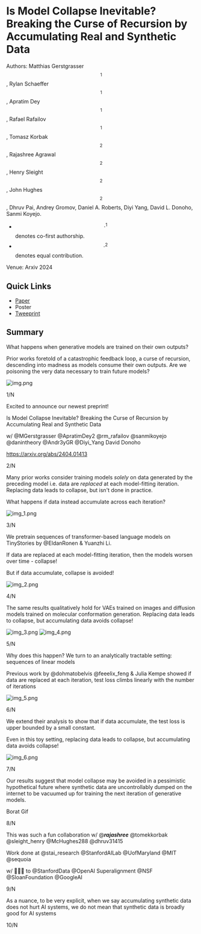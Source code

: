 # Is Model Collapse Inevitable? Breaking the Curse of Recursion by Accumulating Real and Synthetic Data

Authors: Matthias Gerstgrasser$$^1$$, Rylan Schaeffer$$^1$$, Apratim Dey$$^1$$, Rafael Rafailov$$^1$$, Tomasz Korbak$$^2$$, Rajashree Agrawal$$^2$$, Henry Sleight$$^2$$, John Hughes$$^2$$, Dhruv Pai, Andrey Gromov, Daniel A. Roberts, Diyi Yang, David L. Donoho, Sanmi Koyejo.

- $$\cdot^{1}$$ denotes co-first authorship.
- $$\cdot^{2}$$ denotes equal contribution.


Venue: Arxiv 2024

## Quick Links

- [Paper](paper.pdf)
- Poster
- [Tweeprint]()

## Summary

What happens when generative models are trained on their own outputs?

Prior works foretold of a catastrophic feedback loop, a curse of recursion, descending into madness as models consume their own outputs. Are we poisoning the very data necessary to train future models?

![img.png](img.png)

1/N

Excited to announce our newest preprint!

Is Model Collapse Inevitable? Breaking the Curse of
Recursion by Accumulating Real and Synthetic Data

w/ @MGerstgrasser @ApratimDey2 @rm_rafailov @sanmikoyejo @danintheory @Andr3yGR @Diyi_Yang David Donoho

https://arxiv.org/abs/2404.01413

2/N

Many prior works consider training models *solely* on data generated by the preceding model i.e. data are *replaced* at each model-fitting iteration. Replacing data leads to collapse, but isn't done in practice.

What happens if data instead accumulate across each iteration?

![img_1.png](img_1.png)

3/N

We pretrain sequences of transformer-based language models on TinyStories by @EldanRonen & Yuanzhi Li.

If data are replaced at each model-fitting iteration, then the models worsen over time - collapse!

But if data accumulate, collapse is avoided!

![img_2.png](img_2.png)

4/N

The same results qualitatively hold for VAEs trained on images and diffusion models trained on molecular conformation generation.
Replacing data leads to collapse, but accumulating data avoids collapse!

![img_3.png](img_3.png)
![img_4.png](img_4.png)

5/N

Why does this happen? We turn to an analytically tractable setting: sequences of linear models

Previous work by @dohmatobelvis @feeelix_feng & Julia Kempe showed if data are replaced at each iteration, test loss climbs linearly with the number of iterations

![img_5.png](img_5.png)

6/N

We extend their analysis to show that if data accumulate, the test loss is upper bounded by a small constant.

Even in this toy setting, replacing data leads to collapse, but accumulating data avoids collapse!

![img_6.png](img_6.png)

7/N

Our results suggest that model collapse may be avoided in a pessimistic hypothetical future where synthetic data are uncontrollably dumped on the internet to be vacuumed up for training the next iteration of generative models.

Borat Gif

8/N

This was such a fun collaboration w/ @___rajashree___ @tomekkorbak @sleight_henry @McHughes288 @dhruv31415

Work done at @stai_research @StanfordAILab @UofMaryland @MIT @sequoia

w/ 🙏🙏🙏 to @StanfordData @OpenAI Superalignment @NSF @SloanFoundation @GoogleAI

9/N

As a nuance, to be very explicit, when we say accumulating synthetic data does not hurt AI systems, we do not mean
that synthetic data is broadly good for AI systems

10/N